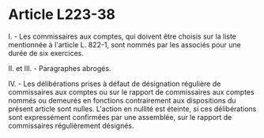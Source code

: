 # Article L223-38

I. - Les commissaires aux comptes, qui doivent être choisis sur la liste mentionnée à l'article L. 822-1, sont nommés par les associés pour une durée de six exercices.

II. et III. - Paragraphes abrogés.

IV. - Les délibérations prises à défaut de désignation régulière de commissaires aux comptes ou sur le rapport de commissaires aux comptes nommés ou demeurés en fonctions contrairement aux dispositions du présent article sont nulles. L'action en nullité est éteinte, si ces délibérations sont expressément confirmées par une assemblée, sur le rapport de commissaires régulièrement désignés.
